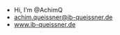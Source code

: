 - Hi, I’m @AchimQ
- achim.queissner@ib-queissner.de
- www.ib-queissner.de

<!---
AchimQ/AchimQ is a ✨ special ✨ repository because its `README.md` (this file) appears on your GitHub profile.
You can click the Preview link to take a look at your changes.
--->

